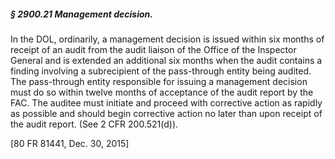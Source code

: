 ##### § 2900.21 Management decision. #####

In the DOL, ordinarily, a management decision is issued within six months of receipt of an audit from the audit liaison of the Office of the Inspector General and is extended an additional six months when the audit contains a finding involving a subrecipient of the pass-through entity being audited. The pass-through entity responsible for issuing a management decision must do so within twelve months of acceptance of the audit report by the FAC. The auditee must initiate and proceed with corrective action as rapidly as possible and should begin corrective action no later than upon receipt of the audit report. (See 2 CFR 200.521(d)).

[80 FR 81441, Dec. 30, 2015]